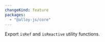 ```yaml
---
changeKind: feature
packages:
  - "@alloy-js/core"
---
```


Export `isRef` and `isReactive` utility functions.